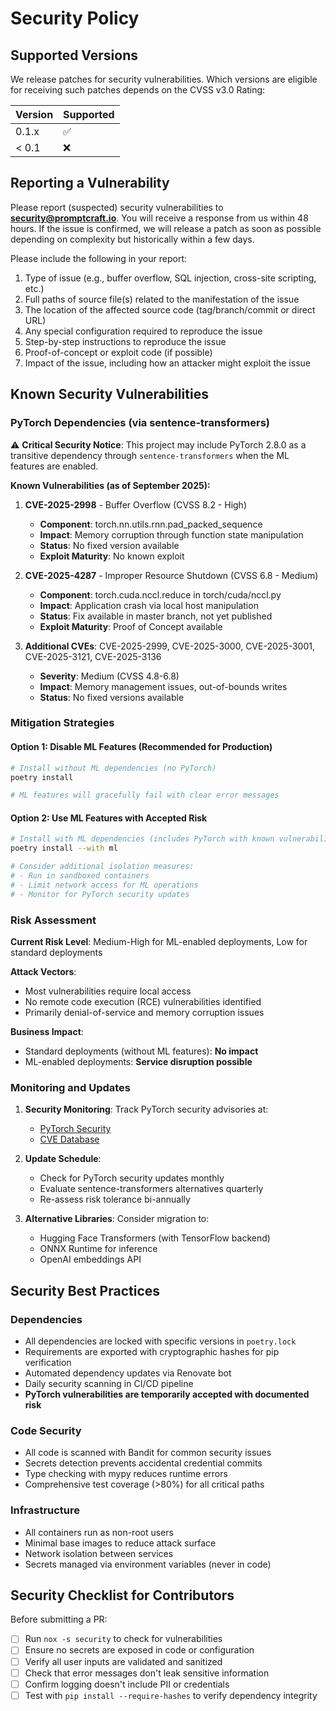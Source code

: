 # Security Policy

## Supported Versions

We release patches for security vulnerabilities. Which versions are eligible for receiving such patches
depends on the CVSS v3.0 Rating:

| Version | Supported          |
| ------- | ------------------ |
| 0.1.x   | :white_check_mark: |
| < 0.1   | :x:                |

## Reporting a Vulnerability

Please report (suspected) security vulnerabilities to **<security@promptcraft.io>**. You will receive a response
from us within 48 hours. If the issue is confirmed, we will release a patch as soon as possible depending on
complexity but historically within a few days.

Please include the following in your report:

1. Type of issue (e.g., buffer overflow, SQL injection, cross-site scripting, etc.)
2. Full paths of source file(s) related to the manifestation of the issue
3. The location of the affected source code (tag/branch/commit or direct URL)
4. Any special configuration required to reproduce the issue
5. Step-by-step instructions to reproduce the issue
6. Proof-of-concept or exploit code (if possible)
7. Impact of the issue, including how an attacker might exploit the issue

## Known Security Vulnerabilities

### PyTorch Dependencies (via sentence-transformers)

⚠️ **Critical Security Notice**: This project may include PyTorch 2.8.0 as a transitive dependency through
`sentence-transformers` when the ML features are enabled.

**Known Vulnerabilities (as of September 2025):**

1. **CVE-2025-2998** - Buffer Overflow (CVSS 8.2 - High)
   - **Component**: torch.nn.utils.rnn.pad_packed_sequence
   - **Impact**: Memory corruption through function state manipulation
   - **Status**: No fixed version available
   - **Exploit Maturity**: No known exploit

2. **CVE-2025-4287** - Improper Resource Shutdown (CVSS 6.8 - Medium)
   - **Component**: torch.cuda.nccl.reduce in torch/cuda/nccl.py
   - **Impact**: Application crash via local host manipulation
   - **Status**: Fix available in master branch, not yet published
   - **Exploit Maturity**: Proof of Concept available

3. **Additional CVEs**: CVE-2025-2999, CVE-2025-3000, CVE-2025-3001, CVE-2025-3121, CVE-2025-3136
   - **Severity**: Medium (CVSS 4.8-6.8)
   - **Impact**: Memory management issues, out-of-bounds writes
   - **Status**: No fixed versions available

### Mitigation Strategies

#### Option 1: Disable ML Features (Recommended for Production)

```bash
# Install without ML dependencies (no PyTorch)
poetry install

# ML features will gracefully fail with clear error messages
```

#### Option 2: Use ML Features with Accepted Risk

```bash
# Install with ML dependencies (includes PyTorch with known vulnerabilities)
poetry install --with ml

# Consider additional isolation measures:
# - Run in sandboxed containers
# - Limit network access for ML operations
# - Monitor for PyTorch security updates
```

### Risk Assessment

**Current Risk Level**: Medium-High for ML-enabled deployments, Low for standard deployments

**Attack Vectors**:
- Most vulnerabilities require local access
- No remote code execution (RCE) vulnerabilities identified
- Primarily denial-of-service and memory corruption issues

**Business Impact**:
- Standard deployments (without ML features): **No impact**
- ML-enabled deployments: **Service disruption possible**

### Monitoring and Updates

1. **Security Monitoring**: Track PyTorch security advisories at:
   - [PyTorch Security](https://pytorch.org/blog/tag/security/)
   - [CVE Database](https://cve.mitre.org/cgi-bin/cvekey.cgi?keyword=pytorch)

2. **Update Schedule**:
   - Check for PyTorch security updates monthly
   - Evaluate sentence-transformers alternatives quarterly
   - Re-assess risk tolerance bi-annually

3. **Alternative Libraries**: Consider migration to:
   - Hugging Face Transformers (with TensorFlow backend)
   - ONNX Runtime for inference
   - OpenAI embeddings API

## Security Best Practices

### Dependencies

- All dependencies are locked with specific versions in `poetry.lock`
- Requirements are exported with cryptographic hashes for pip verification
- Automated dependency updates via Renovate bot
- Daily security scanning in CI/CD pipeline
- **PyTorch vulnerabilities are temporarily accepted with documented risk**

### Code Security

- All code is scanned with Bandit for common security issues
- Secrets detection prevents accidental credential commits
- Type checking with mypy reduces runtime errors
- Comprehensive test coverage (>80%) for all critical paths

### Infrastructure

- All containers run as non-root users
- Minimal base images to reduce attack surface
- Network isolation between services
- Secrets managed via environment variables (never in code)

## Security Checklist for Contributors

Before submitting a PR:

- [ ] Run `nox -s security` to check for vulnerabilities
- [ ] Ensure no secrets are exposed in code or configuration
- [ ] Verify all user inputs are validated and sanitized
- [ ] Check that error messages don't leak sensitive information
- [ ] Confirm logging doesn't include PII or credentials
- [ ] Test with `pip install --require-hashes` to verify dependency integrity
